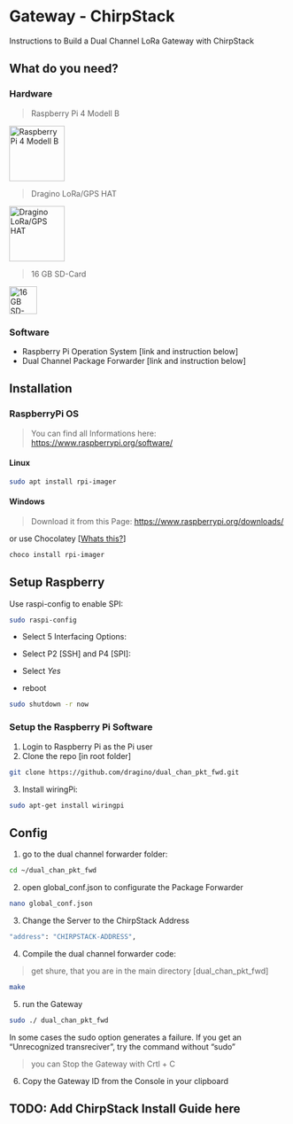 # Gateway - ChirpStack
Instructions to Build a Dual Channel LoRa Gateway with ChirpStack

## What do you need?
### Hardware

> Raspberry Pi 4 Modell B

<img src="raspberryPi_4.jpg" alt="Raspberry Pi 4 Modell B" width="100" >

> Dragino LoRa/GPS HAT

<img src="LoRaHAT_RaspberryPi.jpg" alt="Dragino LoRa/GPS HAT" width="100" >

> 16 GB SD-Card

<img src="SD-Card-16.jpg" alt="16 GB SD-Card" width="50" >
 

### Software
- Raspberry Pi Operation System [link and instruction below]
- Dual Channel Package Forwarder [link and instruction below]



## Installation
 ### RaspberryPi OS
>You can find all Informations here:
> https://www.raspberrypi.org/software/

#### Linux
```bash
sudo apt install rpi-imager
```

#### Windows
> Download it from this Page:
https://www.raspberrypi.org/downloads/

or use Chocolatey [[Whats this?](https://chocolatey.org/why-chocolatey)]

```bash
choco install rpi-imager
```
## Setup Raspberry

Use raspi-config to enable SPI:


```bash
sudo raspi-config
```

- Select 5 Interfacing Options:
- Select P2 [SSH] and P4 [SPI]:
- Select *Yes*

- reboot

```bash
sudo shutdown -r now
```

### Setup the Raspberry Pi Software



1) Login to Raspberry Pi as the Pi user
2) Clone the repo [in root folder]
```bash
git clone https://github.com/dragino/dual_chan_pkt_fwd.git
```
3) Install wiringPi:

```bash
sudo apt-get install wiringpi
```


## Config
1) go to the dual channel forwarder folder:

```bash
cd ~/dual_chan_pkt_fwd
```

2) open global_conf.json to configurate the Package Forwarder
```bash
nano global_conf.json
```

3) Change the Server to the ChirpStack Address

```bash
"address": "CHIRPSTACK-ADDRESS",
```



4) Compile the dual channel forwarder code:
> get shure, that you are in the main directory [dual_chan_pkt_fwd]

```bash
make
```
5) run the Gateway
```bash
sudo ./ dual_chan_pkt_fwd
```
In some cases the sudo option generates a failure. If you get an “Unrecognized transreciver”, try the command without “sudo”
> you can Stop the Gateway with Crtl + C

6) Copy the Gateway ID from the Console in your clipboard

## TODO: Add ChirpStack Install Guide here


<!--stackedit_data:
eyJoaXN0b3J5IjpbLTIxMTk2Mzk2ODAsLTI3OTA5NDQzMl19
-->